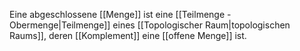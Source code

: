 Eine abgeschlossene [[Menge]] ist eine [[Teilmenge - Obermenge|Teilmenge]] eines [[Topologischer Raum|topologischen Raums]], deren [[Komplement]] eine [[offene Menge]] ist.